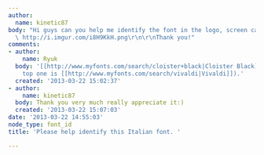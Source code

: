 ```yaml
---
author:
  name: kinetic87
body: "Hi guys can you help me identify the font in the logo, screen capture here:
  \ http://i.imgur.com/i8H9KkH.png\r\n\r\nThank you!"
comments:
- author:
    name: Ryuk
  body: '[[http://www.myfonts.com/search/cloister+black|Cloister Black]] (central
    top one is [[http://www.myfonts.com/search/vivaldi|Vivaldi]]).'
  created: '2013-03-22 15:02:37'
- author:
    name: kinetic87
  body: Thank you very much really appreciate it:)
  created: '2013-03-22 15:07:03'
date: '2013-03-22 14:55:03'
node_type: font_id
title: 'Please help identify this Italian font. '

---
```

